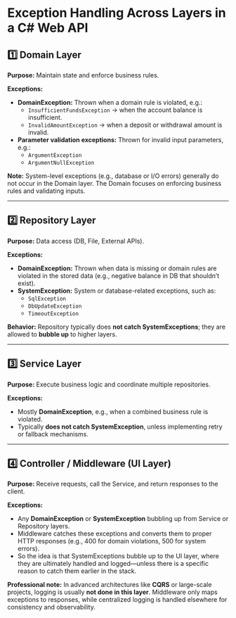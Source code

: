 # Exception Handling Across Layers in a C# Web API

## 1️⃣ Domain Layer

**Purpose:** Maintain state and enforce business rules.

**Exceptions:**

- **DomainException:** Thrown when a domain rule is violated, e.g.:
  - `InsufficientFundsException` → when the account balance is insufficient.
  - `InvalidAmountException` → when a deposit or withdrawal amount is invalid.
- **Parameter validation exceptions:** Thrown for invalid input parameters, e.g.:
  - `ArgumentException`
  - `ArgumentNullException`

**Note:** System-level exceptions (e.g., database or I/O errors) generally do not occur in the Domain layer. The Domain focuses on enforcing business rules and validating inputs.

---

## 2️⃣ Repository Layer

**Purpose:** Data access (DB, File, External APIs).

**Exceptions:**

- **DomainException:** Thrown when data is missing or domain rules are violated in the stored data (e.g., negative balance in DB that shouldn’t exist).  
- **SystemException:** System or database-related exceptions, such as:
  - `SqlException`
  - `DbUpdateException`
  - `TimeoutException`

**Behavior:** Repository typically does **not catch SystemExceptions**; they are allowed to **bubble up** to higher layers.

---

## 3️⃣ Service Layer

**Purpose:** Execute business logic and coordinate multiple repositories.

**Exceptions:**

- Mostly **DomainException**, e.g., when a combined business rule is violated.  
- Typically **does not catch SystemException**, unless implementing retry or fallback mechanisms.

---

## 4️⃣ Controller / Middleware (UI Layer)

**Purpose:** Receive requests, call the Service, and return responses to the client.

**Exceptions:**

- Any **DomainException** or **SystemException** bubbling up from Service or Repository layers.  
- Middleware catches these exceptions and converts them to proper HTTP responses (e.g., 400 for domain violations, 500 for system errors).
- So the idea is that SystemExceptions bubble up to the UI layer, where they are ultimately handled and logged—unless there is a specific reason to catch them earlier in the stack.

**Professional note:** In advanced architectures like **CQRS** or large-scale projects, logging is usually **not done in this layer**. Middleware only maps exceptions to responses, while centralized logging is handled elsewhere for consistency and observability.
